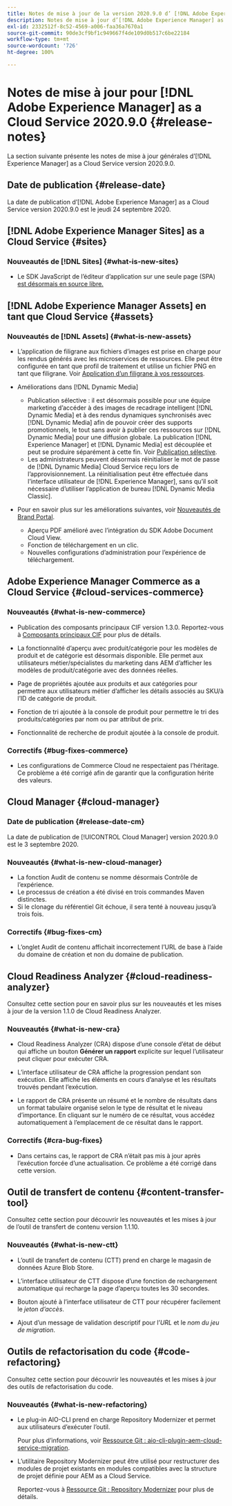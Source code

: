 ```yaml
---
title: Notes de mise à jour de la version 2020.9.0 d’ [!DNL Adobe Experience Manager] as a Cloud Service.
description: Notes de mise à jour d’[!DNL Adobe Experience Manager] as a Cloud Service pour la version 2020.9.0.
exl-id: 2332512f-8c52-4569-a006-faa36a7670a1
source-git-commit: 90de3cf9bf1c949667f4de109d0b517c6be22184
workflow-type: tm+mt
source-wordcount: '726'
ht-degree: 100%

---
```


# Notes de mise à jour pour [!DNL Adobe Experience Manager] as a Cloud Service 2020.9.0 {#release-notes}

La section suivante présente les notes de mise à jour générales d’[!DNL Experience Manager] as a Cloud Service version 2020.9.0.

## Date de publication {#release-date}

La date de publication d’[!DNL Adobe Experience Manager] as a Cloud Service version 2020.9.0 est le jeudi 24 septembre 2020.

## [!DNL Adobe Experience Manager Sites] as a Cloud Service {#sites}

### Nouveautés de [!DNL Sites] {#what-is-new-sites}

* Le SDK JavaScript de l’éditeur d’application sur une seule page (SPA) [est désormais en source libre.](/help/implementing/developing/hybrid/reference-materials.md)

## [!DNL Adobe Experience Manager Assets] en tant que Cloud Service {#assets}

### Nouveautés de [!DNL Assets] {#what-is-new-assets}

* L’application de filigrane aux fichiers d’images est prise en charge pour les rendus générés avec les microservices de ressources. Elle peut être configurée en tant que profil de traitement et utilise un fichier PNG en tant que filigrane. Voir [Application d’un filigrane à vos ressources](/help/assets/watermark-assets.md).

* Améliorations dans [!DNL Dynamic Media]

   * Publication sélective : il est désormais possible pour une équipe marketing d’accéder à des images de recadrage intelligent [!DNL Dynamic Media] et à des rendus dynamiques synchronisés avec [!DNL Dynamic Media] afin de pouvoir créer des supports promotionnels, le tout sans avoir à publier ces ressources sur [!DNL Dynamic Media] pour une diffusion globale. La publication [!DNL Experience Manager] et [!DNL Dynamic Media] est découplée et peut se produire séparément à cette fin. Voir [Publication sélective](/help/assets/dynamic-media/selective-publishing.md).
   * Les administrateurs peuvent désormais réinitialiser le mot de passe de [!DNL Dynamic Media] Cloud Service reçu lors de l’approvisionnement. La réinitialisation peut être effectuée dans l’interface utilisateur de [!DNL Experience Manager], sans qu’il soit nécessaire d’utiliser l’application de bureau [!DNL Dynamic Media Classic].

* Pour en savoir plus sur les améliorations suivantes, voir [Nouveautés de Brand Portal](https://docs.adobe.com/content/help/fr-FR/experience-manager-brand-portal/using/introduction/whats-new.html).

   * Aperçu PDF amélioré avec l’intégration du SDK Adobe Document Cloud View.
   * Fonction de téléchargement en un clic.
   * Nouvelles configurations d’administration pour l’expérience de téléchargement.

<!--
### Bugs Fixed {#bugs-fixed-assets}

TBD: list of Assets aaCS bugs that are fixed.
-->

## Adobe Experience Manager Commerce as a Cloud Service {#cloud-services-commerce}

### Nouveautés {#what-is-new-commerce}

* Publication des composants principaux CIF version 1.3.0. Reportez-vous à [Composants principaux CIF](https://github.com/adobe/aem-core-cif-components/releases/tag/core-cif-components-reactor-1.3.0) pour plus de détails.

* La fonctionnalité d’aperçu avec produit/catégorie pour les modèles de produit et de catégorie est désormais disponible. Elle permet aux utilisateurs métier/spécialistes du marketing dans AEM d’afficher les modèles de produit/catégorie avec des données réelles.

* Page de propriétés ajoutée aux produits et aux catégories pour permettre aux utilisateurs métier d’afficher les détails associés au SKU/à l’ID de catégorie de produit.

* Fonction de tri ajoutée à la console de produit pour permettre le tri des produits/catégories par nom ou par attribut de prix.

* Fonctionnalité de recherche de produit ajoutée à la console de produit.

### Correctifs {#bug-fixes-commerce}

* Les configurations de Commerce Cloud ne respectaient pas l’héritage. Ce problème a été corrigé afin de garantir que la configuration hérite des valeurs.

## Cloud Manager {#cloud-manager}

### Date de publication {#release-date-cm}

La date de publication de [!UICONTROL Cloud Manager] version 2020.9.0 est le 3 septembre 2020.

### Nouveautés {#what-is-new-cloud-manager}

* La fonction Audit de contenu se nomme désormais Contrôle de l’expérience.
* Le processus de création a été divisé en trois commandes Maven distinctes.
* Si le clonage du référentiel Git échoue, il sera tenté à nouveau jusqu’à trois fois.

### Correctifs {#bug-fixes-cm}

* L’onglet Audit de contenu affichait incorrectement l’URL de base à l’aide du domaine de création et non du domaine de publication.

## Cloud Readiness Analyzer {#cloud-readiness-analyzer}

Consultez cette section pour en savoir plus sur les nouveautés et les mises à jour de la version 1.1.0 de Cloud Readiness Analyzer.

### Nouveautés {#what-is-new-cra}

* Cloud Readiness Analyzer (CRA) dispose d’une console d’état de début qui affiche un bouton **Générer un rapport** explicite sur lequel l’utilisateur peut cliquer pour exécuter CRA.

* L’interface utilisateur de CRA affiche la progression pendant son exécution. Elle affiche les éléments en cours d’analyse et les résultats trouvés pendant l’exécution.

* Le rapport de CRA présente un résumé et le nombre de résultats dans un format tabulaire organisé selon le type de résultat et le niveau d’importance. En cliquant sur le numéro de ce résultat, vous accédez automatiquement à l’emplacement de ce résultat dans le rapport.

### Correctifs {#cra-bug-fixes}

* Dans certains cas, le rapport de CRA n’était pas mis à jour après l’exécution forcée d’une actualisation. Ce problème a été corrigé dans cette version.

## Outil de transfert de contenu {#content-transfer-tool}

Consultez cette section pour découvrir les nouveautés et les mises à jour de l’outil de transfert de contenu version 1.1.10.

### Nouveautés {#what-is-new-ctt}

* L’outil de transfert de contenu (CTT) prend en charge le magasin de données Azure Blob Store.

* L’interface utilisateur de CTT dispose d’une fonction de rechargement automatique qui recharge la page d’aperçu toutes les 30 secondes.

* Bouton ajouté à l’interface utilisateur de CTT pour récupérer facilement le *jeton d’accès*.

* Ajout d’un message de validation descriptif pour l’*URL* et le *nom du jeu de migration*.

## Outils de refactorisation du code {#code-refactoring}

Consultez cette section pour découvrir les nouveautés et les mises à jour des outils de refactorisation du code.

### Nouveautés {#what-is-new-refactoring}

* Le plug-in AIO-CLI prend en charge Repository Modernizer et permet aux utilisateurs d’exécuter l’outil.

   Pour plus d’informations, voir [Ressource Git : aio-cli-plugin-aem-cloud-service-migration](https://github.com/adobe/aio-cli-plugin-aem-cloud-service-migration).

* L’utilitaire Repository Modernizer peut être utilisé pour restructurer des modules de projet existants en modules compatibles avec la structure de projet définie pour AEM as a Cloud Service.

   Reportez-vous à [Ressource Git : Repository Modernizer](https://github.com/adobe/aem-cloud-service-source-migration/tree/master/packages/repository-modernizer) pour plus de détails.
